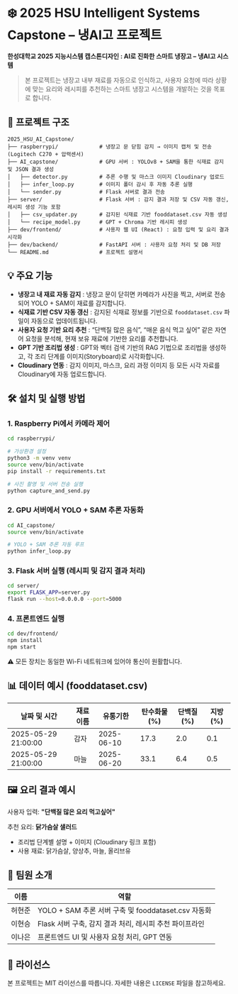 # ❄️ 2025 HSU Intelligent Systems Capstone – 냉AI고 프로젝트

**한성대학교 2025 지능시스템 캡스톤디자인 : AI로 진화한 스마트 냉장고 – 냉AI고 시스템**

> 본 프로젝트는 냉장고 내부 재료를 자동으로 인식하고, 사용자 요청에 따라 상황에 맞는 요리와 레시피를 추천하는 스마트 냉장고 시스템을 개발하는 것을 목표로 합니다.

## 📁 프로젝트 구조

```
2025_HSU_AI_Capstone/
├── raspberrypi/             # 냉장고 문 닫힘 감지 → 이미지 캡처 및 전송 (Logitech C270 + 압력센서)
├── AI_capstone/             # GPU 서버 : YOLOv8 + SAM을 통한 식재료 감지 및 JSON 결과 생성
│   ├── detector.py          # 추론 수행 및 마스크 이미지 Cloudinary 업로드
│   ├── infer_loop.py        # 이미지 폴더 감시 후 자동 추론 실행
│   └── sender.py            # Flask 서버로 결과 전송
├── server/                  # Flask 서버 : 감지 결과 저장 및 CSV 자동 갱신, 레시피 생성 기능 포함
│   ├── csv_updater.py       # 감지된 식재료 기반 fooddataset.csv 자동 생성
│   └── recipe_model.py      # GPT + Chroma 기반 레시피 생성
├── dev/frontend/            # 사용자 웹 UI (React) : 요청 입력 및 요리 결과 시각화
├── dev/backend/             # FastAPI 서버 : 사용자 요청 처리 및 DB 저장
└── README.md                # 프로젝트 설명서
```

## 💡 주요 기능

- **냉장고 내 재료 자동 감지** : 냉장고 문이 닫히면 카메라가 사진을 찍고, 서버로 전송되어 YOLO + SAM이 재료를 감지합니다.
- **식재료 기반 CSV 자동 갱신** : 감지된 식재료 정보를 기반으로 `fooddataset.csv` 파일이 자동으로 업데이트됩니다.
- **사용자 요청 기반 요리 추천** : “단백질 많은 음식”, “매운 음식 먹고 싶어” 같은 자연어 요청을 분석해, 현재 보유 재료에 기반한 요리를 추천합니다.
- **GPT 기반 조리법 생성** : GPT와 벡터 검색 기반의 RAG 기법으로 조리법을 생성하고, 각 조리 단계를 이미지(Storyboard)로 시각화합니다.
- **Cloudinary 연동** : 감지 이미지, 마스크, 요리 과정 이미지 등 모든 시각 자료를 Cloudinary에 자동 업로드합니다.

## 🛠️ 설치 및 실행 방법

### 1. Raspberry Pi에서 카메라 제어

```bash
cd raspberrypi/

# 가상환경 설정
python3 -m venv venv
source venv/bin/activate
pip install -r requirements.txt

# 사진 촬영 및 서버 전송 실행
python capture_and_send.py
```

### 2. GPU 서버에서 YOLO + SAM 추론 자동화

```bash
cd AI_capstone/
source venv/bin/activate

# YOLO + SAM 추론 자동 루프
python infer_loop.py
```

### 3. Flask 서버 실행 (레시피 및 감지 결과 처리)

```bash
cd server/
export FLASK_APP=server.py
flask run --host=0.0.0.0 --port=5000
```

### 4. 프론트엔드 실행

```bash
cd dev/frontend/
npm install
npm start
```

⚠️ 모든 장치는 동일한 Wi-Fi 네트워크에 있어야 통신이 원활합니다.

## 📊 데이터 예시 (fooddataset.csv)

| 날짜 및 시간         | 재료 이름 | 유통기한 | 탄수화물 (%) | 단백질 (%) | 지방 (%) |
|----------------------|-----------|----------|--------------|------------|----------|
| 2025-05-29 21:00:00  | 감자      | 2025-06-10 | 17.3         | 2.0        | 0.1      |
| 2025-05-29 21:00:00  | 마늘      | 2025-06-20 | 33.1         | 6.4        | 0.5      |

## 🖼️ 요리 결과 예시

사용자 입력: **"단백질 많은 요리 먹고싶어"**

추천 요리: **닭가슴살 샐러드**  
- 조리법 단계별 설명 + 이미지 (Cloudinary 링크 포함)
- 사용 재료: 닭가슴살, 양상추, 마늘, 올리브유

## 👥 팀원 소개

| 이름   | 역할                                         |
|--------|----------------------------------------------|
| 허현준 | YOLO + SAM 추론 서버 구축 및 fooddataset.csv 자동화 |
| 이현승 | Flask 서버 구축, 감지 결과 처리, 레시피 추천 파이프라인 |
| 이나은 | 프론트엔드 UI 및 사용자 요청 처리, GPT 연동 |

## 📄 라이선스

본 프로젝트는 MIT 라이선스를 따릅니다. 자세한 내용은 `LICENSE` 파일을 참고하세요.
